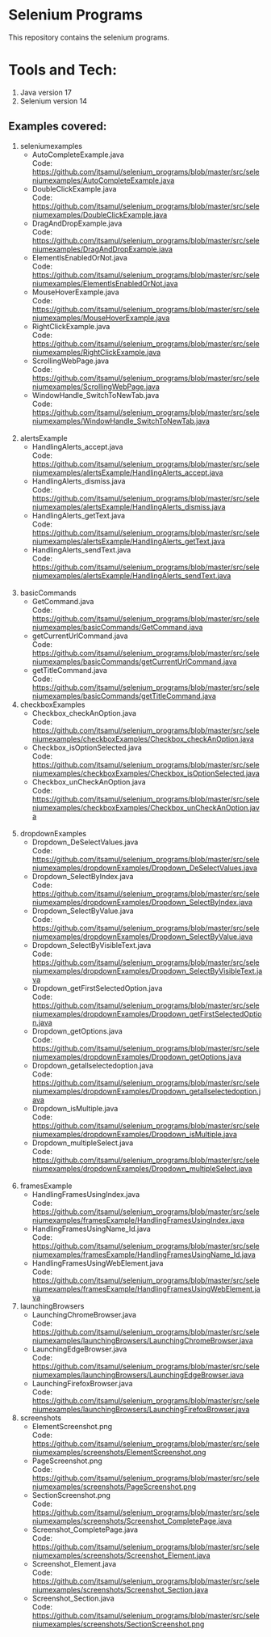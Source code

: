 # **Selenium Programs**
This repository contains the selenium programs.

# Tools and Tech:
1. Java version 17
2. Selenium version 14

## **Examples covered:**
1. seleniumexamples <br>
   * AutoCompleteExample.java <br>Code: https://github.com/itsamul/selenium_programs/blob/master/src/seleniumexamples/AutoCompleteExample.java
   * DoubleClickExample.java <br>Code: https://github.com/itsamul/selenium_programs/blob/master/src/seleniumexamples/DoubleClickExample.java
   * DragAndDropExample.java <br>Code: https://github.com/itsamul/selenium_programs/blob/master/src/seleniumexamples/DragAndDropExample.java
   * ElementIsEnabledOrNot.java <br>Code: https://github.com/itsamul/selenium_programs/blob/master/src/seleniumexamples/ElementIsEnabledOrNot.java
   * MouseHoverExample.java <br>Code: https://github.com/itsamul/selenium_programs/blob/master/src/seleniumexamples/MouseHoverExample.java
   * RightClickExample.java <br>Code: https://github.com/itsamul/selenium_programs/blob/master/src/seleniumexamples/RightClickExample.java
   * ScrollingWebPage.java <br>Code: https://github.com/itsamul/selenium_programs/blob/master/src/seleniumexamples/ScrollingWebPage.java
   * WindowHandle_SwitchToNewTab.java <br>Code: https://github.com/itsamul/selenium_programs/blob/master/src/seleniumexamples/WindowHandle_SwitchToNewTab.java
   <br>
2. alertsExample <br>
    * HandlingAlerts_accept.java <br>Code: https://github.com/itsamul/selenium_programs/blob/master/src/seleniumexamples/alertsExample/HandlingAlerts_accept.java
    * HandlingAlerts_dismiss.java <br>Code: https://github.com/itsamul/selenium_programs/blob/master/src/seleniumexamples/alertsExample/HandlingAlerts_dismiss.java
    * HandlingAlerts_getText.java <br>Code: https://github.com/itsamul/selenium_programs/blob/master/src/seleniumexamples/alertsExample/HandlingAlerts_getText.java
    * HandlingAlerts_sendText.java <br>Code: https://github.com/itsamul/selenium_programs/blob/master/src/seleniumexamples/alertsExample/HandlingAlerts_sendText.java
   <br>
3. basicCommands <br>
    * GetCommand.java <br>Code: https://github.com/itsamul/selenium_programs/blob/master/src/seleniumexamples/basicCommands/GetCommand.java
    * getCurrentUrlCommand.java <br>Code: https://github.com/itsamul/selenium_programs/blob/master/src/seleniumexamples/basicCommands/getCurrentUrlCommand.java
    * getTitleCommand.java <br>Code: https://github.com/itsamul/selenium_programs/blob/master/src/seleniumexamples/basicCommands/getTitleCommand.java
4. checkboxExamples <br>
    * Checkbox_checkAnOption.java <br>Code: https://github.com/itsamul/selenium_programs/blob/master/src/seleniumexamples/checkboxExamples/Checkbox_checkAnOption.java
    * Checkbox_isOptionSelected.java <br>Code: https://github.com/itsamul/selenium_programs/blob/master/src/seleniumexamples/checkboxExamples/Checkbox_isOptionSelected.java
    * Checkbox_unCheckAnOption.java <br>Code: https://github.com/itsamul/selenium_programs/blob/master/src/seleniumexamples/checkboxExamples/Checkbox_unCheckAnOption.java
   <br>
5. dropdownExamples <br>
    * Dropdown_DeSelectValues.java <br>Code: https://github.com/itsamul/selenium_programs/blob/master/src/seleniumexamples/dropdownExamples/Dropdown_DeSelectValues.java
    * Dropdown_SelectByIndex.java <br>Code: https://github.com/itsamul/selenium_programs/blob/master/src/seleniumexamples/dropdownExamples/Dropdown_SelectByIndex.java
    * Dropdown_SelectByValue.java <br>Code: https://github.com/itsamul/selenium_programs/blob/master/src/seleniumexamples/dropdownExamples/Dropdown_SelectByValue.java
    * Dropdown_SelectByVisibleText.java <br>Code: https://github.com/itsamul/selenium_programs/blob/master/src/seleniumexamples/dropdownExamples/Dropdown_SelectByVisibleText.java
    * Dropdown_getFirstSelectedOption.java <br>Code: https://github.com/itsamul/selenium_programs/blob/master/src/seleniumexamples/dropdownExamples/Dropdown_getFirstSelectedOption.java
    * Dropdown_getOptions.java <br>Code: https://github.com/itsamul/selenium_programs/blob/master/src/seleniumexamples/dropdownExamples/Dropdown_getOptions.java
    * Dropdown_getallselectedoption.java <br>Code: https://github.com/itsamul/selenium_programs/blob/master/src/seleniumexamples/dropdownExamples/Dropdown_getallselectedoption.java
    * Dropdown_isMultiple.java <br>Code: https://github.com/itsamul/selenium_programs/blob/master/src/seleniumexamples/dropdownExamples/Dropdown_isMultiple.java
    * Dropdown_multipleSelect.java <br>Code: https://github.com/itsamul/selenium_programs/blob/master/src/seleniumexamples/dropdownExamples/Dropdown_multipleSelect.java
   <br>
6. framesExample <br>
    * HandlingFramesUsingIndex.java <br>Code: https://github.com/itsamul/selenium_programs/blob/master/src/seleniumexamples/framesExample/HandlingFramesUsingIndex.java
    * HandlingFramesUsingName_Id.java <br>Code: https://github.com/itsamul/selenium_programs/blob/master/src/seleniumexamples/framesExample/HandlingFramesUsingName_Id.java
    * HandlingFramesUsingWebElement.java <br>Code: https://github.com/itsamul/selenium_programs/blob/master/src/seleniumexamples/framesExample/HandlingFramesUsingWebElement.java
7. launchingBrowsers <br>
    * LaunchingChromeBrowser.java <br>Code: https://github.com/itsamul/selenium_programs/blob/master/src/seleniumexamples/launchingBrowsers/LaunchingChromeBrowser.java
    * LaunchingEdgeBrowser.java <br>Code: https://github.com/itsamul/selenium_programs/blob/master/src/seleniumexamples/launchingBrowsers/LaunchingEdgeBrowser.java
    * LaunchingFirefoxBrowser.java  <br>Code: https://github.com/itsamul/selenium_programs/blob/master/src/seleniumexamples/launchingBrowsers/LaunchingFirefoxBrowser.java
9. screenshots <br>
    * ElementScreenshot.png <br>Code: https://github.com/itsamul/selenium_programs/blob/master/src/seleniumexamples/screenshots/ElementScreenshot.png
    * PageScreenshot.png <br>Code: https://github.com/itsamul/selenium_programs/blob/master/src/seleniumexamples/screenshots/PageScreenshot.png
    * SectionScreenshot.png <br>Code: https://github.com/itsamul/selenium_programs/blob/master/src/seleniumexamples/screenshots/Screenshot_CompletePage.java
    * Screenshot_CompletePage.java <br>Code: https://github.com/itsamul/selenium_programs/blob/master/src/seleniumexamples/screenshots/Screenshot_Element.java
    * Screenshot_Element.java <br>Code: https://github.com/itsamul/selenium_programs/blob/master/src/seleniumexamples/screenshots/Screenshot_Section.java
    * Screenshot_Section.java <br>Code: https://github.com/itsamul/selenium_programs/blob/master/src/seleniumexamples/screenshots/SectionScreenshot.png


